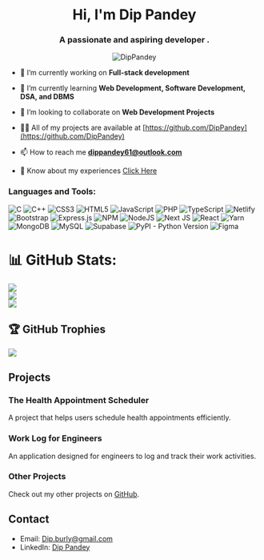 <h1 align="center">Hi, I'm Dip Pandey</h1>
<h3 align="center">A passionate and aspiring developer .</h3>

<p align="center"> <img src="https://komarev.com/ghpvc/?username=DipPandey&label=Profile%20views&color=0e75b6&style=flat" alt="DipPandey" /> </p>

- 🔭 I’m currently working on **Full-stack development**

- 🌱 I’m currently learning **Web Development, Software Development, DSA, and DBMS**

- 👯 I’m looking to collaborate on **Web Development Projects**

- 👨‍💻 All of my projects are available at [https://github.com/DipPandey](https://github.com/DipPandey)

- 📫 How to reach me **dippandey61@outlook.com**

- 📄 Know about my experiences [Click Here](https://www.linkedin.com/in/dip-pandey-a402b81b4/)



<h3 align="left">Languages and Tools:</h3>

![C](https://img.shields.io/badge/c-%2300599C.svg?style=plastic&logo=c&logoColor=white) ![C++](https://img.shields.io/badge/c++-%2300599C.svg?style=plastic&logo=c%2B%2B&logoColor=white) ![CSS3](https://img.shields.io/badge/css3-%231572B6.svg?style=plastic&logo=css3&logoColor=white) ![HTML5](https://img.shields.io/badge/html5-%23E34F26.svg?style=plastic&logo=html5&logoColor=white) ![JavaScript](https://img.shields.io/badge/javascript-%23323330.svg?style=plastic&logo=javascript&logoColor=%23F7DF1E) ![PHP](https://img.shields.io/badge/php-%23777BB4.svg?style=plastic&logo=php&logoColor=white) ![TypeScript](https://img.shields.io/badge/typescript-%23007ACC.svg?style=plastic&logo=typescript&logoColor=white) ![Netlify](https://img.shields.io/badge/netlify-%23000000.svg?style=plastic&logo=netlify&logoColor=#00C7B7) ![Bootstrap](https://img.shields.io/badge/bootstrap-%23563D7C.svg?style=plastic&logo=bootstrap&logoColor=white) ![Express.js](https://img.shields.io/badge/express.js-%23404d59.svg?style=plastic&logo=express&logoColor=%2361DAFB) ![NPM](https://img.shields.io/badge/NPM-%23000000.svg?style=plastic&logo=npm&logoColor=white) ![NodeJS](https://img.shields.io/badge/node.js-6DA55F?style=plastic&logo=node.js&logoColor=white) ![Next JS](https://img.shields.io/badge/Next-black?style=plastic&logo=next.js&logoColor=white) ![React](https://img.shields.io/badge/react-%2320232a.svg?style=plastic&logo=react&logoColor=%2361DAFB) ![Yarn](https://img.shields.io/badge/yarn-%232C8EBB.svg?style=plastic&logo=yarn&logoColor=white) ![MongoDB](https://img.shields.io/badge/MongoDB-%234ea94b.svg?style=plastic&logo=mongodb&logoColor=white) ![MySQL](https://img.shields.io/badge/mysql-%2300f.svg?style=plastic&logo=mysql&logoColor=white) ![Supabase](https://img.shields.io/badge/Supabase-3ECF8E?style=plastic&logo=supabase&logoColor=white) ![PyPI - Python Version](https://img.shields.io/pypi/pyversions/:packageName) ![Figma](https://img.shields.io/badge/figma-%23F24E1E.svg?style=plastic&logo=figma&logoColor=white) 

# 📊 GitHub Stats:

![](https://github-readme-stats.vercel.app/api?username=DipPandey&theme=dark&hide_border=false&include_all_commits=false&count_private=false)<br/>
![](https://github-readme-streak-stats.herokuapp.com/?user=DipPandey&theme=dark&hide_border=false)<br/>
![](https://github-readme-stats.vercel.app/api/top-langs/?username=DipPandey&theme=dark&hide_border=false&include_all_commits=false&count_private=false&layout=compact)

## 🏆 GitHub Trophies
![](https://github-profile-trophy.vercel.app/?username=DipPandey&theme=radical&no-frame=false&no-bg=true&margin-w=4)

## Projects
### The Health Appointment Scheduler
A project that helps users schedule health appointments efficiently.

### Work Log for Engineers
An application designed for engineers to log and track their work activities.

### Other Projects
Check out my other projects on [GitHub](https://github.com/DipPandey).

## Contact
- Email: Dip.burly@gmail.com
- LinkedIn: [Dip Pandey](https://www.linkedin.com/in/dip-pandey-a402b81b4/)

